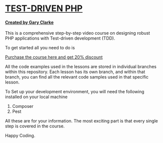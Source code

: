 <h1><a href="https://garyclarketech.teachable.com/p/test-driven-php">TEST-DRIVEN PHP</a></h1>

<h4><a href="https://www.youtube.com/@GaryClarkeTech">Created by Gary Clarke</a></h4>

This is a comprehensive step-by-step video course on designing robust PHP applications with Test-driven development (TDD).

To get started all you need to do is

<a href="https://garyclarketech.teachable.com/p/test-driven-php">Purchase the course here and get 20% discount</a>

All the code examples used in the lessons are stored in individual branches within this repository. Each lesson has its own branch, and within that branch, you can find all the relevant code samples used in that specific lesson.

To Set up your development environment, you will need the following installed on your local machine

1. Composer
2. Pest

All these are for your information. The most exciting part is that every single step is covered in the course.

Happy Coding.

